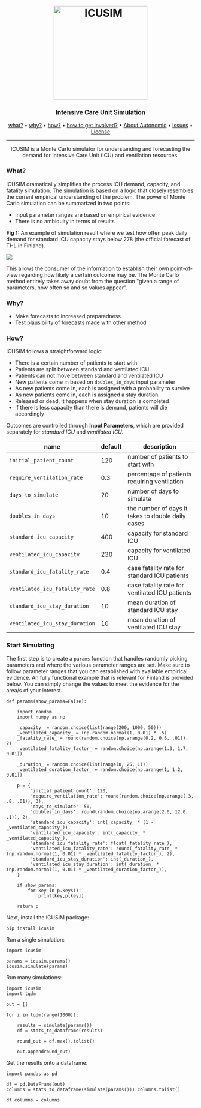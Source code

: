 <h1 align="center">
  <br>
  <a href="http://autonom.io"><img src="https://raw.githubusercontent.com/autonomio/ICUSIM/master/logo.png" alt="ICUSIM" width="250"></a>
  <br>
</h1>

<h3 align="center">Intensive Care Unit Simulation</h3>

<p align="center">
  <a href="#what">what?</a> •
  <a href="#gem-why">why?</a> •
  <a href="#wrench-how">how?</a> •
  <a href="#how-to-get-involved">how to get involved?</a> •
  <a href="https://autonom.io">About Autonomio</a> •
  <a href="https://github.com/autonomio/ICUSIM/issues">Issues</a> •
  <a href="#License">License</a>
</p>
<hr>
<p align="center">
ICUSIM is a Monte Carlo simulator for understanding and forecasting the demand for Intensive Care Unit (ICU) and ventilation resources.
</p>

### What?

ICUSIM dramatically simplifies the process ICU demand, capacity, and fatality simulation. The simulation is based on a logic that closely resembles the current empirical understanding of the problem. The power of Monte Carlo simulation can be summarized in two points: 

- Input parameter ranges are based on empirical evidence
- There is no ambiquity in terms of results

**Fig 1:** An example of simulation result where we test how often peak daily demand for standard ICU capacity stays below 278 (the official forecast of THL in Finland). 

<img src=https://media.discordapp.net/attachments/696359200774684745/698103055803220019/9jMw10xwcwAAAABJRU5ErkJggg.png>

This allows the consumer of the information to establish their own point-of-view regarding how likely a certain outcome may be. The Monte Carlo method entirely takes away doubt from the question "given a range of parameters, how often so and so values appear".

### Why?

- Make forecasts to increased preparadness
- Test plausibility of forecasts made with other method

### How?

ICUSIM follows a straightforward logic:

- There is a certain number of patients to start with
- Patients are split between standard and ventilated ICU
- Patients can not move between standard and ventilated ICU
- New patients come in based on `doubles_in_days` input parameter
- As new patients come in, each is assigned with a probability to survive
- As new patients come in, each is assigned a stay duration
- Released or dead, it happens when stay duration is completed
- If there is less capacity than there is demand, patients will die accordingly

Outcomes are controlled through **Input Parameters**, which are provided separately for _standard ICU_ and _ventilated ICU_.

name | default | description
--- | --- | --- 
`initial_patient_count` | 120 | number of patients to start with
`require_ventilation_rate` | 0.3 | percentage of patients requiring ventilation
`days_to_simulate` | 20 | number of days to simulate
`doubles_in_days` | 10 | the number of days it takes to double daily cases
`standard_icu_capacity` | 400 | capacity for standard ICU
`ventilated_icu_capacity` | 230 | capacity for ventilated ICU
`standard_icu_fatality_rate` | 0.4 | case fatality rate for standard ICU patients
`ventilated_icu_fatality_rate` | 0.8 | case fatality rate for ventilated ICU patients
`standard_icu_stay_duration` | 10 | mean duration of standard ICU stay
`ventilated_icu_stay_duration` | 10 | mean duration of ventilated ICU stay

### Start Simulating

The first step is to create a `params` function that handles randomly picking parameters and where the various parameter ranges are set. Make sure to follow parameter ranges that you can established with available empirical evidence. An fully functional example that is relevant for Finland is provided below. You can simply change the values to meet the evidence for the area/s of your interest.

```
def params(show_params=False):
    
    import random
    import numpy as np
    
    _capacity_ = random.choice(list(range(200, 1000, 50)))
    _ventilated_capacity_ = (np.random.normal(1, 0.01) * .5)
    _fatality_rate_ = round(random.choice(np.arange(0.2, 0.6, .01)), 2)
    _ventilated_fatality_factor_ = random.choice(np.arange(1.3, 1.7, 0.01))
    
    _duration_ = random.choice(list(range(8, 25, 1)))
    _ventilated_duration_factor_ = random.choice(np.arange(1, 1.2, 0.01))
    
    p = {
         'initial_patient_count': 120,
         'require_ventilation_rate': round(random.choice(np.arange(.3, .8, .01)), 3),
         'days_to_simulate': 50,
         'doubles_in_days': round(random.choice(np.arange(2.0, 12.0, .1)), 2),
         'standard_icu_capacity': int(_capacity_ * (1 - _ventilated_capacity_)),
         'ventilated_icu_capacity': int(_capacity_ * _ventilated_capacity_),
         'standard_icu_fatality_rate': float(_fatality_rate_),
         'ventilated_icu_fatality_rate': round(_fatality_rate_ * (np.random.normal(1, 0.01) * _ventilated_fatality_factor_), 2),
         'standard_icu_stay_duration': int(_duration_),
         'ventilated_icu_stay_duration': int(_duration_ * (np.random.normal(1, 0.01) * _ventilated_duration_factor_)),
    }
    
    if show_params:
        for key in p.keys():
            print(key,p[key])
    
    return p
```

Next, install the ICUSIM package:

```
pip install icusim
```

Run a single simulation: 

```
import icusim

params = icusim.params()
icusim.simulate(params)
```

Run many simulations:

```
import icusim
import tqdm

out = []

for i in tqdm(range(1000)):
    
    results = simulate(params())
    df = stats_to_dataframe(results)
    
    round_out = df.max().tolist()
    
    out.appendround_out)
```
Get the results onto a dataframe:

```
import pandas as pd

df = pd.DataFrame(out)
columns = stats_to_dataframe(simulate(params())).columns.tolist()

df.columns = columns
```
